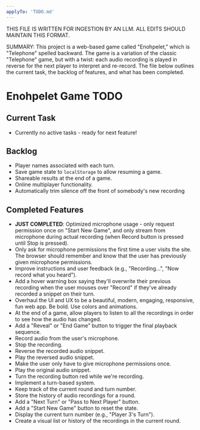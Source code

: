 ```yaml
---
applyTo: 'TODO.md'
---
```


THIS FILE IS WRITTEN FOR INGESTION BY AN LLM. ALL EDITS SHOULD MAINTAIN THIS FORMAT.

SUMMARY:
This project is a web-based game called "Enohpelet," which is "Telephone" spelled backward. The game is a variation of the classic "Telephone" game, but with a twist: each audio recording is played in reverse for the next player to interpret and re-record. The file below outlines the current task, the backlog of features, and what has been completed.

# Enohpelet Game TODO

## Current Task
- Currently no active tasks - ready for next feature!

## Backlog
- Player names associated with each turn.
- Save game state to `localStorage` to allow resuming a game.
- Shareable results at the end of a game.
- Online multiplayer functionality.
- Automatically trim silence off the front of somebody's new recording

## Completed Features
- **JUST COMPLETED**: Optimized microphone usage - only request permission once on "Start New Game", and only stream from microphone during actual recording (when Record button is pressed until Stop is pressed).
- Only ask for microphone permissions the first time a user visits the site. The browser should remember and know that the user has previously given microphone permissions.
- Improve instructions and user feedback (e.g., "Recording...", "Now record what you heard").
- Add a hover warning box saying they'll overwrite their previous recording when the user mouses over "Record" if they've already recorded a snippet on their turn.
- Overhaul the UI and UX to be a beautiful, modern, engaging, responsive, fun web app. Be bold. Use colors and animations.
- At the end of a game, allow players to listen to all the recordings in order to see how the audio has changed.
- Add a "Reveal" or "End Game" button to trigger the final playback sequence.
- Record audio from the user's microphone.
- Stop the recording.
- Reverse the recorded audio snippet.
- Play the reversed audio snippet.
- Make the user only have to give microphone permissions once.
- Play the original audio snippet.
- Turn the recording button red while we're recording.
- Implement a turn-based system.
- Keep track of the current round and turn number.
- Store the history of audio recordings for a round.
- Add a "Next Turn" or "Pass to Next Player" button.
- Add a "Start New Game" button to reset the state.
- Display the current turn number (e.g., "Player 3's Turn").
- Create a visual list or history of the recordings in the current round.

